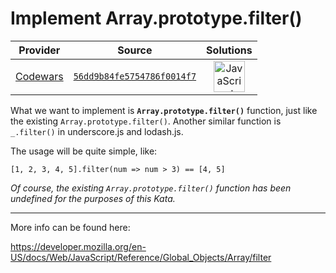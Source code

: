 [_metadata_:generated]: - "true"

# Implement Array.prototype.filter()

<!-- INFO TABLE BEGIN -->

| Provider                                        | Source                                                                               | Solutions                                                                                                                                                    |
| :---------------------------------------------: | :----------------------------------------------------------------------------------: | :----------------------------------------------------------------------------------------------------------------------------------------------------------: |
| [Codewars](../../../docs/providers/Codewars.md) | [`56dd9b84fe5754786f0014f7`](https://www.codewars.com/kata/56dd9b84fe5754786f0014f7) | [<img src="https://res.cloudinary.com/rascaltwo/image/upload/v1631924076/javascript_ehszr7.svg" alt="JavaScript" title="JavaScript" width="50" />](solve.js) |

<!-- INFO TABLE END -->

What we want to implement is <strong>`Array.prototype.filter()`</strong> function, just like the existing `Array.prototype.filter()`. Another similar function is `_.filter()` in underscore.js and lodash.js. 

The usage will be quite simple, like:
```
[1, 2, 3, 4, 5].filter(num => num > 3) == [4, 5]
```

*Of course, the existing `Array.prototype.filter()` function has been undefined for the purposes of this Kata.*

---

More info can be found here:

https://developer.mozilla.org/en-US/docs/Web/JavaScript/Reference/Global_Objects/Array/filter

